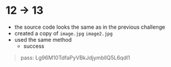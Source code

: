 # 12 -> 13

- the source code looks the same as in the previous challenge
- created a copy of `image.jpg` `image2.jpg`
- used the same method
    - success

> pass: Lg96M10TdfaPyVBkJdjymbllQ5L6qdl1
